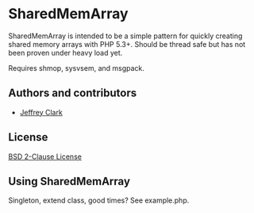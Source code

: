 # SharedMemArray

SharedMemArray is intended to be a simple pattern for quickly creating shared memory arrays with PHP 5.3+.
Should be thread safe but has not been proven under heavy load yet.

Requires shmop, sysvsem, and msgpack.

## Authors and contributors

* [Jeffrey Clark](https://github.com/h0tw1r3)

## License

[BSD 2-Clause License](http://www.opensource.org/licenses/bsd-license.php)

## Using SharedMemArray

Singleton, extend class, good times?  See example.php.
